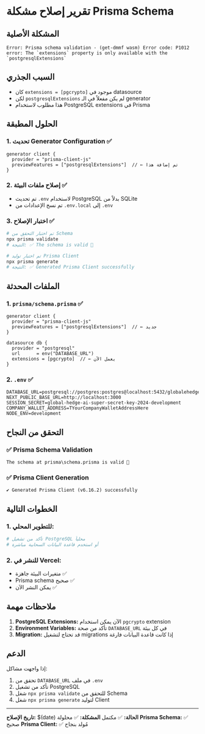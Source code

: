 # تقرير إصلاح مشكلة Prisma Schema

## المشكلة الأصلية
```
Error: Prisma schema validation - (get-dmmf wasm) Error code: P1012
error: The `extensions` property is only available with the `postgresqlExtensions`
```

## السبب الجذري
- كان `extensions = [pgcrypto]` موجود في datasource
- لكن `postgresqlExtensions` لم يكن مفعلاً في الـ generator
- هذا مطلوب لاستخدام PostgreSQL extensions في Prisma

## الحلول المطبقة

### 1. تحديث Generator Configuration ✅
```prisma
generator client {
  provider = "prisma-client-js"
  previewFeatures = ["postgresqlExtensions"]  // ← تم إضافة هذا
}
```

### 2. إصلاح ملفات البيئة ✅
- تم تحديث `.env` لاستخدام PostgreSQL بدلاً من SQLite
- تم نسخ الإعدادات من `.env.local` إلى `.env`

### 3. اختبار الإصلاح ✅
```bash
# تم اختبار التحقق من Schema
npx prisma validate
# النتيجة: ✅ The schema is valid 🚀

# تم اختبار توليد Prisma Client
npx prisma generate
# النتيجة: ✅ Generated Prisma Client successfully
```

## الملفات المحدثة

### 1. `prisma/schema.prisma` ✅
```prisma
generator client {
  provider = "prisma-client-js"
  previewFeatures = ["postgresqlExtensions"]  // ← جديد
}

datasource db {
  provider = "postgresql"
  url      = env("DATABASE_URL")
  extensions = [pgcrypto]  // ← يعمل الآن
}
```

### 2. `.env` ✅
```
DATABASE_URL=postgresql://postgres:postgres@localhost:5432/globalehedge
NEXT_PUBLIC_BASE_URL=http://localhost:3000
SESSION_SECRET=global-hedge-ai-super-secret-key-2024-development
COMPANY_WALLET_ADDRESS=TYourCompanyWalletAddressHere
NODE_ENV=development
```

## التحقق من النجاح

### ✅ Prisma Schema Validation
```
The schema at prisma\schema.prisma is valid 🚀
```

### ✅ Prisma Client Generation
```
✔ Generated Prisma Client (v6.16.2) successfully
```

## الخطوات التالية

### 1. للتطوير المحلي:
```bash
# تأكد من تشغيل PostgreSQL محلياً
# أو استخدم قاعدة البيانات السحابية مباشرة
```

### 2. للنشر في Vercel:
- متغيرات البيئة جاهزة ✅
- Prisma schema صحيح ✅
- يمكن النشر الآن ✅

## ملاحظات مهمة

1. **PostgreSQL Extensions:** الآن يمكن استخدام `pgcrypto` extension
2. **Environment Variables:** تأكد من صحة `DATABASE_URL` في كل بيئة
3. **Migration:** قد تحتاج لتشغيل migrations إذا كانت قاعدة البيانات فارغة

## الدعم

إذا واجهت مشاكل:
1. تحقق من `DATABASE_URL` في ملف `.env`
2. تأكد من تشغيل PostgreSQL
3. شغل `npx prisma validate` للتحقق من Schema
4. شغل `npx prisma generate` لتوليد Client

---
**تاريخ الإصلاح:** $(date)
**الحالة:** ✅ مكتمل
**المشكلة:** ✅ محلولة
**Prisma Schema:** ✅ صحيح
**Prisma Client:** ✅ مُولد بنجاح

